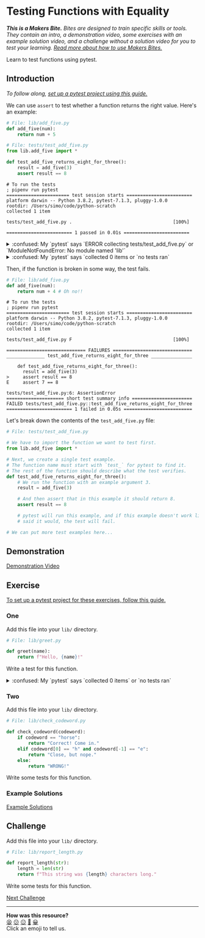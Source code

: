 # Testing Functions with Equality

_**This is a Makers Bite.** Bites are designed to train specific skills or
tools. They contain an intro, a demonstration video, some exercises with an
example solution video, and a challenge without a solution video for you to test
your learning. [Read more about how to use Makers
Bites.](https://github.com/makersacademy/course/blob/main/labels/bites.md)_

Learn to test functions using pytest.

## Introduction

_To follow along, [set up a pytest project using this
guide.](../pills/setting_up_a_pytest_project.md)_

We can use `assert` to test whether a function returns the right value. Here's
an example:

```python
# File: lib/add_five.py
def add_five(num):
    return num + 5
```

```python
# File: tests/test_add_five.py
from lib.add_five import *

def test_add_five_returns_eight_for_three():
    result = add_five(3)
    assert result == 8
```

```shell
# To run the tests
; pipenv run pytest
======================= test session starts ========================
platform darwin -- Python 3.8.2, pytest-7.1.3, pluggy-1.0.0
rootdir: /Users/simo/code/python-scratch
collected 1 item

tests/test_add_five.py .                                     [100%]

======================== 1 passed in 0.01s ========================
```

<details>
  <summary>:confused: My `pytest` says `ERROR collecting tests/test_add_five.py` or `ModuleNotFoundError: No module named 'lib'`</summary>

---

Have you put empty `__init__.py` files into both the `lib/` and `test`
directories? That's necessary for `pytest` to find your code. Your project
structure should look something like this:

  ```
  .
  ├── Pipfile
  ├── Pipfile.lock
  ├── lib
  │   ├── __init__.py
  │   └── add_five.py
  └── tests
      ├── __init__.py
      └── test_add_five.py
  ```

---
</details>

<details>
  <summary>:confused: My `pytest` says `collected 0 items or `no tests ran`</summary>

---

Have you prefixed the name of your test file with `test`, like this:
`test_add_five.py`? That's necessary for `pytest` to find your tests. Your
project structure should look something like this: 

  ```
  .
  ├── Pipfile
  ├── Pipfile.lock
  ├── lib
  │   ├── __init__.py
  │   └── add_five.py
  └── tests
      ├── __init__.py
      └── test_add_five.py
  ```

Also check that you've prefixed the names of your test methods with `test`, as
this is necessary for `pytest` to find your tests.

---
</details>

Then, if the function is broken in some way, the test fails.

```python
# File: lib/add_five.py
def add_five(num):
    return num + 4 # Oh no!!
```

```shell
# To run the tests
; pipenv run pytest
======================= test session starts ========================
platform darwin -- Python 3.8.2, pytest-7.1.3, pluggy-1.0.0
rootdir: /Users/simo/code/python-scratch
collected 1 item

tests/test_add_five.py F                                     [100%]

============================= FAILURES =============================
______________ test_add_five_returns_eight_for_three _______________

    def test_add_five_returns_eight_for_three():
      result = add_five(3)
>     assert result == 8
E     assert 7 == 8

tests/test_add_five.py:6: AssertionError
===================== short test summary info ======================
FAILED tests/test_add_five.py::test_add_five_returns_eight_for_three
======================== 1 failed in 0.05s =========================
```

Let's break down the contents of the `test_add_five.py` file:

```python
# File: tests/test_add_five.py

# We have to import the function we want to test first.
from lib.add_five import *

# Next, we create a single test example.
# The function name must start with `test_` for pytest to find it.
# The rest of the function should describe what the test verifies.
def test_add_five_returns_eight_for_three():
    # We run the function with an example argument 3.
    result = add_five(3)

    # And then assert that in this example it should return 8.
    assert result == 8

    # pytest will run this example, and if this example doesn't work like you
    # said it would, the test will fail.

# We can put more test examples here...
```

## Demonstration

[Demonstration Video](https://www.youtube.com/watch?v=XT30ee3ZfGE&t=0s)

## Exercise

[To set up a pytest project for these exercises, follow this
guide.](../pills/setting_up_a_pytest_project.md)

### One

Add this file into your `lib/` directory.

```python
# File: lib/greet.py

def greet(name):
    return f"Hello, {name}!"
```

Write a test for this function.

<details>
  <summary>:confused: My `pytest` says `collected 0 items` or `no tests ran`</summary>

  ---

  This means `pytest` can't find your tests.

  Check that you have:

  * prefixed the name of your test file with `test`, e.g. `test_greet.py`?
  * prefixed the name of your test function with `test`, e.g.
    ```
    # File: "tests/test_greet.py"
    def test_greet():
      ...
    ```
  
  These things are necessary for `pytest` to find your tests. Your project
  structure should look something like this: 

  ```
  .
  ├── Pipfile
  ├── Pipfile.lock
  ├── lib
  │   ├── __init_.py
  │   └── greet.py
  └── tests
      ├── __init__.py
      └── test_greet.py
  ```

  ---
</details>

### Two

Add this file into your `lib/` directory.

```python
# File: lib/check_codeword.py

def check_codeword(codeword):
    if codeword == "horse":
        return "Correct! Come in."
    elif codeword[0] == "h" and codeword[-1] == "e":
        return "Close, but nope."
    else:
        return "WRONG!"
```

Write some tests for this function.

### Example Solutions

[Example Solutions](https://www.youtube.com/watch?v=XT30ee3ZfGE&t=597s)

## Challenge

Add this file into your `lib/` directory.

```python
# File: lib/report_length.py

def report_length(str):
    length = len(str)
    return f"This string was {length} characters long."
```

Write some tests for this function.


[Next Challenge](02_testing_classes_with_equality_bite.md)

<!-- BEGIN GENERATED SECTION DO NOT EDIT -->

---

**How was this resource?**  
[😫](https://airtable.com/shrUJ3t7KLMqVRFKR?prefill_Repository=makersacademy%2Fgolden-square-in-python&prefill_File=testing_bites%2F01_testing_functions_with_equality_bite.md&prefill_Sentiment=😫) [😕](https://airtable.com/shrUJ3t7KLMqVRFKR?prefill_Repository=makersacademy%2Fgolden-square-in-python&prefill_File=testing_bites%2F01_testing_functions_with_equality_bite.md&prefill_Sentiment=😕) [😐](https://airtable.com/shrUJ3t7KLMqVRFKR?prefill_Repository=makersacademy%2Fgolden-square-in-python&prefill_File=testing_bites%2F01_testing_functions_with_equality_bite.md&prefill_Sentiment=😐) [🙂](https://airtable.com/shrUJ3t7KLMqVRFKR?prefill_Repository=makersacademy%2Fgolden-square-in-python&prefill_File=testing_bites%2F01_testing_functions_with_equality_bite.md&prefill_Sentiment=🙂) [😀](https://airtable.com/shrUJ3t7KLMqVRFKR?prefill_Repository=makersacademy%2Fgolden-square-in-python&prefill_File=testing_bites%2F01_testing_functions_with_equality_bite.md&prefill_Sentiment=😀)  
Click an emoji to tell us.

<!-- END GENERATED SECTION DO NOT EDIT -->

